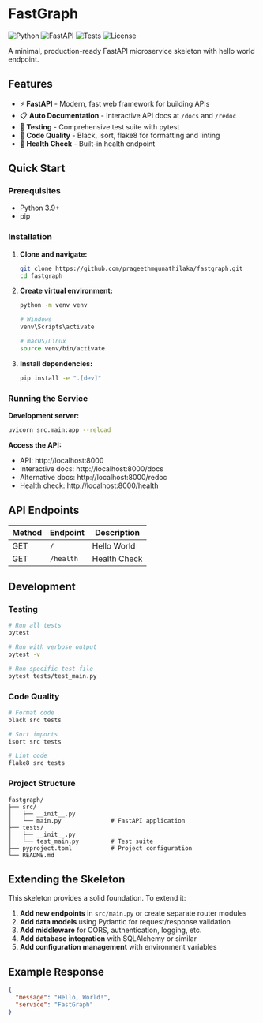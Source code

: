# FastGraph

![Python](https://img.shields.io/badge/python-3.9+-blue.svg)
![FastAPI](https://img.shields.io/badge/FastAPI-0.104+-green.svg)
![Tests](https://img.shields.io/badge/tests-5%20passed-brightgreen.svg)
![License](https://img.shields.io/badge/license-MIT-blue.svg)

A minimal, production-ready FastAPI microservice skeleton with hello world endpoint.

## Features

- ⚡ **FastAPI** - Modern, fast web framework for building APIs
- 📋 **Auto Documentation** - Interactive API docs at `/docs` and `/redoc`
- 🧪 **Testing** - Comprehensive test suite with pytest
- 🔧 **Code Quality** - Black, isort, flake8 for formatting and linting
- 🏥 **Health Check** - Built-in health endpoint

## Quick Start

### Prerequisites

- Python 3.9+
- pip

### Installation

1. **Clone and navigate:**
   ```bash
   git clone https://github.com/prageethmgunathilaka/fastgraph.git
   cd fastgraph
   ```

2. **Create virtual environment:**
   ```bash
   python -m venv venv
   
   # Windows
   venv\Scripts\activate
   
   # macOS/Linux
   source venv/bin/activate
   ```

3. **Install dependencies:**
   ```bash
   pip install -e ".[dev]"
   ```

### Running the Service

**Development server:**
```bash
uvicorn src.main:app --reload
```

**Access the API:**
- API: http://localhost:8000
- Interactive docs: http://localhost:8000/docs
- Alternative docs: http://localhost:8000/redoc
- Health check: http://localhost:8000/health

## API Endpoints

| Method | Endpoint | Description |
|--------|----------|-------------|
| GET    | `/`      | Hello World |
| GET    | `/health`| Health Check |

## Development

### Testing

```bash
# Run all tests
pytest

# Run with verbose output
pytest -v

# Run specific test file
pytest tests/test_main.py
```

### Code Quality

```bash
# Format code
black src tests

# Sort imports
isort src tests

# Lint code
flake8 src tests
```

### Project Structure

```
fastgraph/
├── src/
│   ├── __init__.py
│   └── main.py              # FastAPI application
├── tests/
│   ├── __init__.py
│   └── test_main.py         # Test suite
├── pyproject.toml           # Project configuration
└── README.md
```

## Extending the Skeleton

This skeleton provides a solid foundation. To extend it:

1. **Add new endpoints** in `src/main.py` or create separate router modules
2. **Add data models** using Pydantic for request/response validation
3. **Add middleware** for CORS, authentication, logging, etc.
4. **Add database integration** with SQLAlchemy or similar
5. **Add configuration management** with environment variables

## Example Response

```json
{
  "message": "Hello, World!",
  "service": "FastGraph"
}
``` 